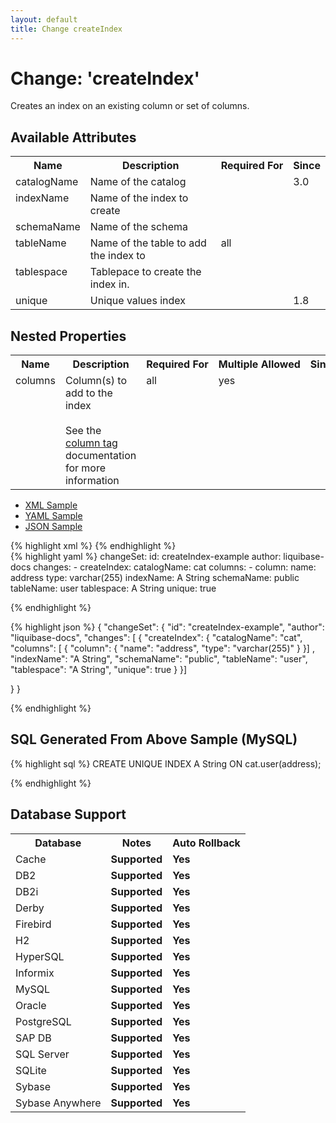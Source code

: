 ```yaml
---
layout: default
title: Change createIndex
---
```


<!-- ====================================================== -->
<!-- GENERATED BY ChangeDocGenerator DO NOT MODIFY MANUALLY -->
<!-- ====================================================== -->

  <script>
  $(function() {
    $( "#changelog-tabs" ).tabs();
  });
</script>

# Change: 'createIndex'

Creates an index on an existing column or set of columns.

## Available Attributes ##

<table>
<tr><th>Name</th><th>Description</th><th>Required&nbsp;For</th><th>Since</th></tr>
<tr><td style='vertical-align: top'>catalogName</td><td>Name of the catalog</td><td style='vertical-align: top'></td><td style='vertical-align: top'>3.0</td></tr>
<tr><td style='vertical-align: top'>indexName</td><td>Name of the index to create</td><td style='vertical-align: top'></td><td style='vertical-align: top'></td></tr>
<tr><td style='vertical-align: top'>schemaName</td><td>Name of the schema</td><td style='vertical-align: top'></td><td style='vertical-align: top'></td></tr>
<tr><td style='vertical-align: top'>tableName</td><td>Name of the table to add the index to</td><td style='vertical-align: top'>all</td><td style='vertical-align: top'></td></tr>
<tr><td style='vertical-align: top'>tablespace</td><td>Tablepace to create the index in.</td><td style='vertical-align: top'></td><td style='vertical-align: top'></td></tr>
<tr><td style='vertical-align: top'>unique</td><td>Unique values index</td><td style='vertical-align: top'></td><td style='vertical-align: top'>1.8</td></tr>
</table>

## Nested Properties ##

<table>
<tr><th>Name</th><th>Description</th><th>Required&nbsp;For</th><th>Multiple&nbsp;Allowed</th><th>Since</th></tr>
<tr><td style='vertical-align: top'>columns</td><td>Column(s) to add to the index<br><br>See the <a href='../column.html'>column tag</a> documentation for more information</td><td style='vertical-align: top'>all</td><td style='vertical-align: top'>yes</td><td style='vertical-align: top'></td></tr>
</table>
<div id='changelog-tabs'>
<ul>
    <li><a href="#tab-xml">XML Sample</a></li>
    <li><a href="#tab-yaml">YAML Sample</a></li>
    <li><a href="#tab-json">JSON Sample</a></li>
  </ul>
<div id='tab-xml'>
{% highlight xml %}
<changeSet author="liquibase-docs" id="createIndex-example">
    <createIndex catalogName="cat"
            indexName="A String"
            schemaName="public"
            tableName="user"
            tablespace="A String"
            unique="true">
        <column name="address" type="varchar(255)"/>
    </createIndex>
</changeSet>
{% endhighlight %}
</div>
<div id='tab-yaml'>
{% highlight yaml %}
changeSet:
  id: createIndex-example
  author: liquibase-docs
  changes:
  - createIndex:
      catalogName: cat
      columns:
      - column:
          name: address
          type: varchar(255)
      indexName: A String
      schemaName: public
      tableName: user
      tablespace: A String
      unique: true

{% endhighlight %}
</div>
<div id='tab-json'>
{% highlight json %}
{
  "changeSet": {
    "id": "createIndex-example",
    "author": "liquibase-docs",
    "changes": [
      {
        "createIndex": {
          "catalogName": "cat",
          "columns": [
            {
              "column": {
                "name": "address",
                "type": "varchar(255)"
              }
            }]
          ,
          "indexName": "A String",
          "schemaName": "public",
          "tableName": "user",
          "tablespace": "A String",
          "unique": true
        }
      }]
    
  }
}

{% endhighlight %}
</div>
</div>


## SQL Generated From Above Sample (MySQL)

{% highlight sql %}
CREATE UNIQUE INDEX A String ON cat.user(address);


{% endhighlight %}

## Database Support

<table style='border:1;'>
<tr><th>Database</th><th>Notes</th><th>Auto Rollback</th></tr>
<tr><td>Cache</td><td><b>Supported</b></td><td><b>Yes</b></td></tr>
<tr><td>DB2</td><td><b>Supported</b></td><td><b>Yes</b></td></tr>
<tr><td>DB2i</td><td><b>Supported</b></td><td><b>Yes</b></td></tr>
<tr><td>Derby</td><td><b>Supported</b></td><td><b>Yes</b></td></tr>
<tr><td>Firebird</td><td><b>Supported</b></td><td><b>Yes</b></td></tr>
<tr><td>H2</td><td><b>Supported</b></td><td><b>Yes</b></td></tr>
<tr><td>HyperSQL</td><td><b>Supported</b></td><td><b>Yes</b></td></tr>
<tr><td>Informix</td><td><b>Supported</b></td><td><b>Yes</b></td></tr>
<tr><td>MySQL</td><td><b>Supported</b></td><td><b>Yes</b></td></tr>
<tr><td>Oracle</td><td><b>Supported</b></td><td><b>Yes</b></td></tr>
<tr><td>PostgreSQL</td><td><b>Supported</b></td><td><b>Yes</b></td></tr>
<tr><td>SAP DB</td><td><b>Supported</b></td><td><b>Yes</b></td></tr>
<tr><td>SQL Server</td><td><b>Supported</b></td><td><b>Yes</b></td></tr>
<tr><td>SQLite</td><td><b>Supported</b></td><td><b>Yes</b></td></tr>
<tr><td>Sybase</td><td><b>Supported</b></td><td><b>Yes</b></td></tr>
<tr><td>Sybase Anywhere</td><td><b>Supported</b></td><td><b>Yes</b></td></tr>
</table>
